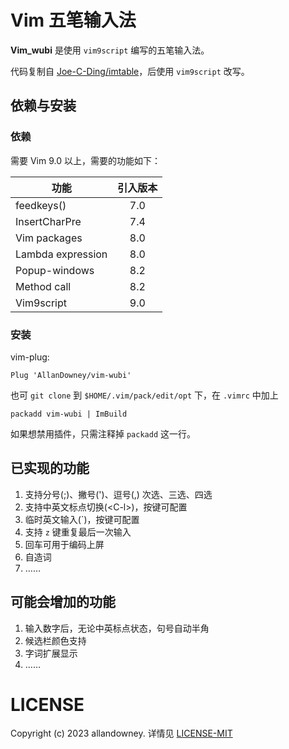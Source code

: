 # Vim 五笔输入法

**Vim_wubi** 是使用 `vim9script` 编写的五笔输入法。

代码复制自 [Joe-C-Ding/imtable](https://github.com/Joe-C-Ding/imtable.git)，后使用 `vim9script` 改写。

## 依赖与安装

### 依赖

需要 Vim 9.0 以上，需要的功能如下：

| 功能              | 引入版本 |
| ----------------- | :------: |
| feedkeys()        |   7.0    |
| InsertCharPre     |   7.4    |
| Vim packages      |   8.0    |
| Lambda expression |   8.0    |
| Popup-windows     |   8.2    |
| Method call       |   8.2    |
| Vim9script        |   9.0    |

### 安装
vim-plug:

```vimscript
Plug 'AllanDowney/vim-wubi'
```

也可 `git clone` 到 `$HOME/.vim/pack/edit/opt` 下，在 `.vimrc` 中加上

```vimscript
packadd vim-wubi | ImBuild
```

如果想禁用插件，只需注释掉 `packadd` 这一行。

## 已实现的功能

1. 支持分号(;)、撇号(')、逗号(,) 次选、三选、四选
2. 支持中英文标点切换(\<C-l>)，按键可配置
3. 临时英文输入(\`)，按键可配置
4. 支持 `z` 键重复最后一次输入
5. 回车可用于编码上屏
6. 自造词
7. ……

## 可能会增加的功能

1. 输入数字后，无论中英标点状态，句号自动半角
2. 候选栏颜色支持
3. 字词扩展显示
4. ……

# LICENSE

Copyright (c) 2023 allandowney. 详情见 [LICENSE-MIT](LICENSE)
